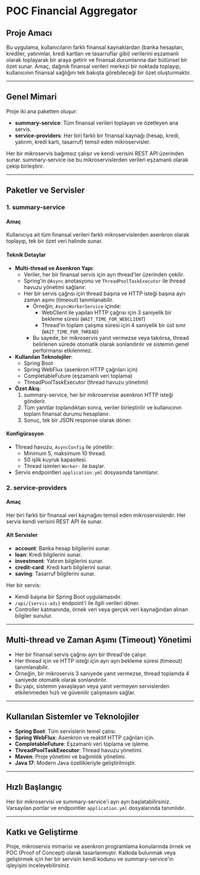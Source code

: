 # POC Financial Aggregator

## Proje Amacı

Bu uygulama, kullanıcıların farklı finansal kaynaklardan (banka hesapları, krediler, yatırımlar, kredi kartları ve tasarruflar gibi) verilerini eşzamanlı olarak toplayarak bir araya getirir ve finansal durumlarına dair bütünsel bir özet sunar. Amaç, dağınık finansal verileri merkezi bir noktada toplayıp, kullanıcının finansal sağlığını tek bakışta görebileceği bir özet oluşturmaktır.

---

## Genel Mimari

Proje iki ana paketten oluşur:

- **summary-service**: Tüm finansal verileri toplayan ve özetleyen ana servis.
- **service-providers**: Her biri farklı bir finansal kaynağı (hesap, kredi, yatırım, kredi kartı, tasarruf) temsil eden mikroservisler.

Her bir mikroservis bağımsız çalışır ve kendi verisini REST API üzerinden sunar. summary-service ise bu mikroservislerden verileri eşzamanlı olarak çekip birleştirir.

---

## Paketler ve Servisler

### 1. summary-service

#### Amaç
Kullanıcıya ait tüm finansal verileri farklı mikroservislerden asenkron olarak toplayıp, tek bir özet veri halinde sunar.

#### Teknik Detaylar
- **Multi-thread ve Asenkron Yapı**: 
  - Veriler, her bir finansal servis için ayrı thread'ler üzerinden çekilir.
  - Spring'in `@Async` anotasyonu ve `ThreadPoolTaskExecutor` ile thread havuzu yönetimi sağlanır.
  - Her bir servis çağrısı için thread başına ve HTTP isteği başına ayrı zaman aşımı (timeout) tanımlanabilir.
    - Örneğin, `AsyncWorkerService` içinde:
      - WebClient ile yapılan HTTP çağrısı için 3 saniyelik bir bekleme süresi (`WAIT_TIME_FOR_WEBCLIENT`)
      - Thread'in toplam çalışma süresi için 4 saniyelik bir üst sınır (`WAIT_TIME_FOR_THREAD`)
    - Bu sayede, bir mikroservis yanıt vermezse veya takılırsa, thread belirlenen sürede otomatik olarak sonlandırılır ve sistemin genel performansı etkilenmez.
- **Kullanılan Teknolojiler**:
  - Spring Boot
  - Spring WebFlux (asenkron HTTP çağrıları için)
  - CompletableFuture (eşzamanlı veri toplama)
  - ThreadPoolTaskExecutor (thread havuzu yönetimi)
- **Özet Akış**:
  1. summary-service, her bir mikroservise asenkron HTTP isteği gönderir.
  2. Tüm yanıtlar toplandıktan sonra, veriler birleştirilir ve kullanıcının toplam finansal durumu hesaplanır.
  3. Sonuç, tek bir JSON response olarak döner.

#### Konfigürasyon
- Thread havuzu, `AsyncConfig` ile yönetilir:
  - Minimum 5, maksimum 10 thread.
  - 50 işlik kuyruk kapasitesi.
  - Thread isimleri `Worker-` ile başlar.
- Servis endpointleri `application.yml` dosyasında tanımlanır.

### 2. service-providers

#### Amaç
Her biri farklı bir finansal veri kaynağını temsil eden mikroservislerdir. Her servis kendi verisini REST API ile sunar.

#### Alt Servisler
- **account**: Banka hesap bilgilerini sunar.
- **loan**: Kredi bilgilerini sunar.
- **investment**: Yatırım bilgilerini sunar.
- **credit-card**: Kredi kartı bilgilerini sunar.
- **saving**: Tasarruf bilgilerini sunar.

Her bir servis:
- Kendi başına bir Spring Boot uygulamasıdır.
- `/api/{servis-adı}` endpoint'i ile ilgili verileri döner.
- Controller katmanında, örnek veri veya gerçek veri kaynağından alınan bilgiler sunulur.

---

## Multi-thread ve Zaman Aşımı (Timeout) Yönetimi

- Her bir finansal servis çağrısı ayrı bir thread'de çalışır.
- Her thread için ve HTTP isteği için ayrı ayrı bekleme süresi (timeout) tanımlanabilir.
- Örneğin, bir mikroservis 3 saniyede yanıt vermezse, thread toplamda 4 saniyede otomatik olarak sonlandırılır.
- Bu yapı, sistemin yavaşlayan veya yanıt vermeyen servislerden etkilenmeden hızlı ve güvenilir çalışmasını sağlar.

---

## Kullanılan Sistemler ve Teknolojiler

- **Spring Boot**: Tüm servislerin temel çatısı.
- **Spring WebFlux**: Asenkron ve reaktif HTTP çağrıları için.
- **CompletableFuture**: Eşzamanlı veri toplama ve işleme.
- **ThreadPoolTaskExecutor**: Thread havuzu yönetimi.
- **Maven**: Proje yönetimi ve bağımlılık yönetimi.
- **Java 17**: Modern Java özellikleriyle geliştirilmiştir.

---

## Hızlı Başlangıç

Her bir mikroservisi ve summary-service'i ayrı ayrı başlatabilirsiniz. Varsayılan portlar ve endpointler `application.yml` dosyalarında tanımlıdır.

---

## Katkı ve Geliştirme

Proje, mikroservis mimarisi ve asenkron programlama konularında örnek ve POC (Proof of Concept) olarak tasarlanmıştır. Katkıda bulunmak veya geliştirmek için her bir servisin kendi kodunu ve summary-service'in işleyişini inceleyebilirsiniz.
